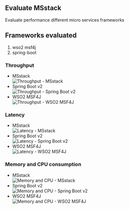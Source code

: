 ## Evaluate MSstack
Evaluate performance different micro services frameworks

## Frameworks evaluated
1. wso2 msf4j
1. spring-boot

### Throughput
- MSstack  
![Throughput - MSstack](https://raw.githubusercontent.com/msstack/msstack-evaluation/master/results/throughput/msstack.png)
- Spring Boot v2  
![Throughput - Spring Boot v2](https://raw.githubusercontent.com/msstack/msstack-evaluation/master/results/throughput/spring-boot.png)
- WSO2 MSF4J  
![Throughput - WSO2 MSF4J](https://raw.githubusercontent.com/msstack/msstack-evaluation/master/results/throughput/msf4j.png)

### Latency
- MSstack  
![Latency - MSstack](https://raw.githubusercontent.com/msstack/msstack-evaluation/master/results/latency/msstack.png)
- Spring Boot v2  
![Latency - Spring Boot v2](https://raw.githubusercontent.com/msstack/msstack-evaluation/master/results/latency/spring-boot.png)
- WSO2 MSF4J  
![Latency - WSO2 MSF4J](https://raw.githubusercontent.com/msstack/msstack-evaluation/master/results/latency/msf4j.png)

### Memory and CPU consumption
- MSstack  
![Memory and CPU - MSstack](https://raw.githubusercontent.com/msstack/msstack-evaluation/master/results/cpu-memory/msstack.png)
- Spring Boot v2  
![Memory and CPU - Spring Boot v2](https://raw.githubusercontent.com/msstack/msstack-evaluation/master/results/cpu-memory/spring-boot.png)
- WSO2 MSF4J  
![Memory and CPU - WSO2 MSF4J](https://raw.githubusercontent.com/msstack/msstack-evaluation/master/results/cpu-memory/msf4j.png)